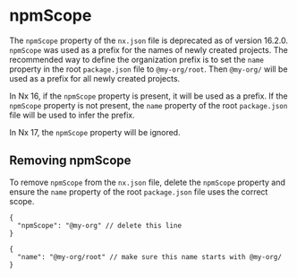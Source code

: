 # npmScope

The `npmScope` property of the `nx.json` file is deprecated as of version 16.2.0. `npmScope` was used as a prefix for the names of newly created projects. The recommended way to define the organization prefix is to set the `name` property in the root `package.json` file to `@my-org/root`. Then `@my-org/` will be used as a prefix for all newly created projects.

In Nx 16, if the `npmScope` property is present, it will be used as a prefix. If the `npmScope` property is not present, the `name` property of the root `package.json` file will be used to infer the prefix.

In Nx 17, the `npmScope` property will be ignored.

## Removing npmScope

To remove `npmScope` from the `nx.json` file, delete the `npmScope` property and ensure the `name` property of the root `package.json` file uses the correct scope.

```jsonc {% filename="/nx.json" %}
{
  "npmScope": "@my-org" // delete this line
}
```

```jsonc {% filename="/package.json" %}
{
  "name": "@my-org/root" // make sure this name starts with @my-org/
}
```
